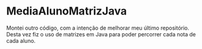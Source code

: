 # MediaAlunoMatrizJava
Montei outro código, com a intenção de melhorar meu último repositório. Desta vez fiz o uso de matrizes em Java para poder percorrer cada nota de cada aluno.
